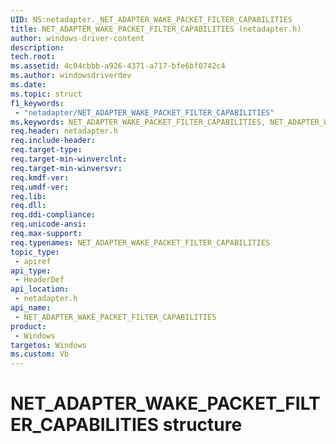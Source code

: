 ```yaml
---
UID: NS:netadapter._NET_ADAPTER_WAKE_PACKET_FILTER_CAPABILITIES
title: NET_ADAPTER_WAKE_PACKET_FILTER_CAPABILITIES (netadapter.h)
author: windows-driver-content
description: 
tech.root:
ms.assetid: 4c04cbbb-a926-4371-a717-bfe6bf0742c4
ms.author: windowsdriverdev
ms.date: 
ms.topic: struct
f1_keywords:
 - "netadapter/NET_ADAPTER_WAKE_PACKET_FILTER_CAPABILITIES"
ms.keywords: NET_ADAPTER_WAKE_PACKET_FILTER_CAPABILITIES, NET_ADAPTER_WAKE_PACKET_FILTER_CAPABILITIES, 
req.header: netadapter.h
req.include-header:
req.target-type:
req.target-min-winverclnt:
req.target-min-winversvr:
req.kmdf-ver:
req.umdf-ver:
req.lib:
req.dll:
req.ddi-compliance:
req.unicode-ansi:
req.max-support:
req.typenames: NET_ADAPTER_WAKE_PACKET_FILTER_CAPABILITIES
topic_type: 
 - apiref
api_type: 
 - HeaderDef
api_location: 
 - netadapter.h
api_name: 
 - NET_ADAPTER_WAKE_PACKET_FILTER_CAPABILITIES
product: 
 - Windows
targetos: Windows
ms.custom: Vb
---
```


# NET_ADAPTER_WAKE_PACKET_FILTER_CAPABILITIES structure

## -description


## -struct-fields

### -field Size
 
### -field PacketFilterMatch
 

## -remarks

## -see-also